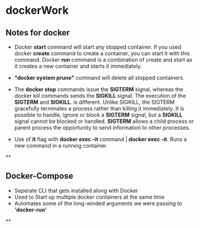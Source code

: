 # dockerWork

## Notes for docker

- Docker **start** command will start any stopped container. If you used docker **create** command to create a container, you can start it with this command. Docker **run**  command is a combination of create and start as it creates a new container and starts it immediately.

- **"docker system prune"** command will delete all stopped containers.
- The **docker stop** commands issue the **SIGTERM** signal, whereas the docker kill commands sends the **SIGKILL** signal. The execution of the **SIGTERM** and **SIGKILL**. is different. Unlike SIGKILL, the SIGTERM gracefully terminates a process rather than killing it immediately. It is possible to handle, ignore or block a **SIGTERM** signal, but a **SIGKILL** signal cannot be blocked or handled. **SIGTERM** allows a child process or parent process the opportunity to send information to other processes.
- Use of **it** flag with **docker exec -it** command | **docker exec -it**. Runs a new command in a running container.

**

## Docker-Compose

 - Seperate CLI that gets installed along with Docker
 - Used to Start up multiple docker containers at the same time
 - Automates some of the long-winded arguments we were passing to **'docker-run'**

**
